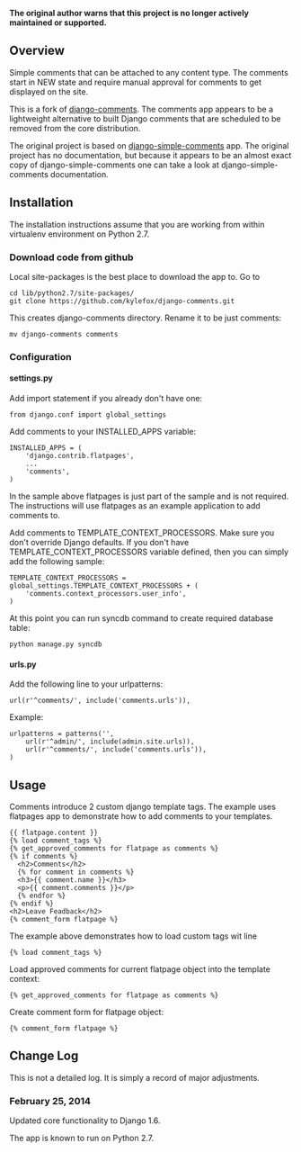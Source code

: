 **The original author warns that this project is no longer actively maintained or supported.**

## Overview

Simple comments that can be attached to any content type. The comments start in NEW state and require manual approval for comments to get displayed on the site.

This is a fork of [django-comments](https://github.com/kylefox/django-comments). The comments app appears to be a lightweight alternative to built Django comments that are scheduled to be removed from the core distribution.

The original project is based on [django-simple-comments](http://code.google.com/p/django-simple-comments/) app. The original project has no documentation, but because it appears to be an almost exact copy of django-simple-comments one can take a look at django-simple-comments documentation.

## Installation

The installation instructions assume that you are working from within virtualenv environment on Python 2.7.

### Download code from github

Local site-packages is the best place to download the app to. Go to

	cd lib/python2.7/site-packages/
	git clone https://github.com/kylefox/django-comments.git

This creates django-comments directory. Rename it to be just comments:

	mv django-comments comments

### Configuration

#### settings.py

Add import statement if you already don't have one:

	from django.conf import global_settings

Add comments to your INSTALLED_APPS variable:

	INSTALLED_APPS = (
		'django.contrib.flatpages',
		...
		'comments',
	)

In the sample above flatpages is just part of the sample and is not required. The instructions will use flatpages as an example application to add comments to.

Add comments to TEMPLATE_CONTEXT_PROCESSORS. Make sure you don't override Django defaults. If you don't have TEMPLATE_CONTEXT_PROCESSORS variable defined, then you can simply add the following sample:

	TEMPLATE_CONTEXT_PROCESSORS = global_settings.TEMPLATE_CONTEXT_PROCESSORS + (
	    'comments.context_processors.user_info',
	)

At this point you can run syncdb command to create required database table:

	python manage.py syncdb

#### urls.py

Add the following line to your urlpatterns:

	url(r'^comments/', include('comments.urls')),


Example:

	urlpatterns = patterns('',
		url(r'^admin/', include(admin.site.urls)),
		url(r'^comments/', include('comments.urls')),
	)

## Usage

Comments introduce 2 custom django template tags. The example uses flatpages app to demonstrate how to add comments to your templates.

	{{ flatpage.content }}
	{% load comment_tags %}
	{% get_approved_comments for flatpage as comments %}
	{% if comments %}
	  <h2>Comments</h2>
	  {% for comment in comments %}
	  <h3>{{ comment.name }}</h3>
	  <p>{{ comment.comments }}</p>
	  {% endfor %}
	{% endif %}
	<h2>Leave Feadback</h2>
	{% comment_form flatpage %}

The example above demonstrates how to load custom tags wit line

	{% load comment_tags %}

Load approved comments for current flatpage object into the template context:

	{% get_approved_comments for flatpage as comments %}

Create comment form for flatpage object:

	{% comment_form flatpage %}

## Change Log

This is not a detailed log. It is simply a record of major adjustments.

### February 25, 2014

Updated core functionality to Django 1.6.

The app is known to run on Python 2.7.